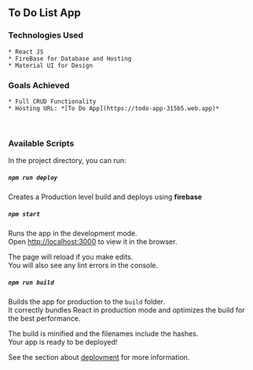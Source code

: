 ## To Do List App 
### Technologies Used
    * React JS
    * FireBase for Database and Hosting
    * Material UI for Design

### Goals Achieved
    * Full CRUD Functionality
    * Hosting URL: *[To Do App](https://todo-app-315b5.web.app)* 
<br>

### Available Scripts
In the project directory, you can run:

##### `npm run deploy`
Creates a Production level build and deploys using **firebase**

##### `npm start`
Runs the app in the development mode.<br />
Open [http://localhost:3000](http://localhost:3000) to view it in the browser.

The page will reload if you make edits.<br />
You will also see any lint errors in the console.

##### `npm run build`
Builds the app for production to the `build` folder.<br />
It correctly bundles React in production mode and optimizes the build for the best performance.

The build is minified and the filenames include the hashes.<br />
Your app is ready to be deployed!

See the section about [deployment](https://facebook.github.io/create-react-app/docs/deployment) for more information.


